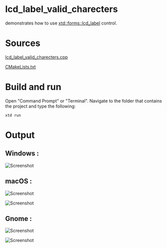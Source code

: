 # lcd_label_valid_charecters

demonstrates how to use [xtd::forms::lcd_label](../../../src/xtd_forms/include/xtd/forms/lcd_label.hpp) control.

# Sources

[lcd_label_valid_charecters.cpp](lcd_label_valid_charecters.cpp)

[CMakeLists.txt](CMakeLists.txt)

# Build and run

Open "Command Prompt" or "Terminal". Navigate to the folder that contains the project and type the following:

```shell
xtd run
```

# Output

## Windows :

![Screenshot](../../../docs/pictures/examples/lcd_label_valid_charecters_w.png)

## macOS :

![Screenshot](../../../docs/pictures/examples/lcd_label_valid_charecters_m.png)

![Screenshot](../../../docs/pictures/examples/lcd_label_valid_charecters_md.png)

## Gnome :

![Screenshot](../../../docs/pictures/examples/lcd_label_valid_charecters_g.png)

![Screenshot](../../../docs/pictures/examples/lcd_label_valid_charecters_gd.png)
